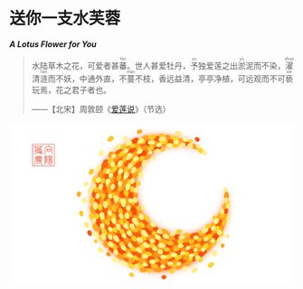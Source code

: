<!-- Created by 向阳花花农 (The Sunflorist) on 2024-11-22. -->
<!-- The Sunflorist's Shangri-La © 2024 by The Sunflorist is licensed under CC BY-NC-SA 4.0, all rights reserved. -->

# 送你一支水芙蓉

***A Lotus Flower for You***

> 水陆草木之花，可爱者甚<ruby>蕃<rt>fán</rt></ruby>。世人甚爱牡丹，<ruby>予<rt>yú</rt></ruby>独爱莲之出<ruby>淤<rt>yū</rt></ruby>泥而不染，<ruby>濯<rt>zhuó</rt></ruby>清<ruby>涟<rt>lián</rt></ruby>而不妖，中通外直，不<ruby>蔓<rt>màn</rt></ruby>不枝，香远益清，亭亭净植，可远观而不可<ruby>亵<rt>xiè</rt></ruby>玩焉，花之君子者也。
> <p class="attribution">——【北宋】周敦颐《<a href="https://hanyu.baidu.com/shici/detail?pid=9b5dcacead424897ac2c9db8f1ad01fa">爱莲说</a>》（节选）</p>

<img src="../_images/Moon.png" alt="Moon" class="bg-transparent align-center">

